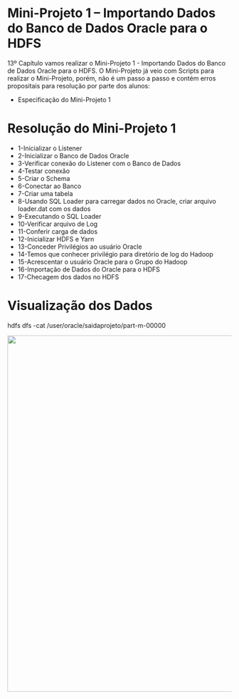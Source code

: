 # Mini-Projeto 1 – Importando Dados do Banco de Dados Oracle para o HDFS

13º Capítulo vamos realizar o Mini-Projeto 1 - Importando Dados do Banco de Dados Oracle para o HDFS. O Mini-Projeto já veio com Scripts para realizar o Mini-Projeto, porém, não é um passo a passo e contém erros propositais para resolução por parte dos alunos:

<ul>
  <li>Especificação do Mini-Projeto 1</li>
</ul>

# Resolução do Mini-Projeto 1
<ul>
  <li>1-Inicializar o Listener</li>
  <li>2-Inicializar o Banco de Dados Oracle</li>
  <li>3-Verificar conexão do Listener com o Banco de Dados</li>
  <li>4-Testar conexão</li>
  <li>5-Criar o Schema</li>
  <li>6-Conectar ao Banco</li>
  <li>7-Criar uma tabela</li>
  <li>8-Usando SQL Loader para carregar dados no Oracle, criar arquivo loader.dat com os dados</li>
  <li>9-Executando o SQL Loader</li>
  <li>10-Verificar arquivo de Log</li>
  <li>11-Conferir carga de dados</li>
  <li>12-Inicializar HDFS e Yarn</li>
  <li>13-Conceder Privilégios ao usuário Oracle</li>
  <li>14-Temos que conhecer privilégio para diretório de log do Hadoop</li>
  <li>15-Acrescentar o usuário Oracle para o Grupo do Hadoop</li>
  <li>16-Importação de Dados do Oracle para o HDFS</li>
  <li>17-Checagem dos dados no HDFS</li>
</ul>

# Visualização dos Dados
hdfs dfs -cat /user/oracle/saidaprojeto/part-m-00000
<center><img src="https://user-images.githubusercontent.com/61481422/110704388-a7e7c900-81d3-11eb-89e4-d797d4987eea.png" alt="" width="800"></center>
